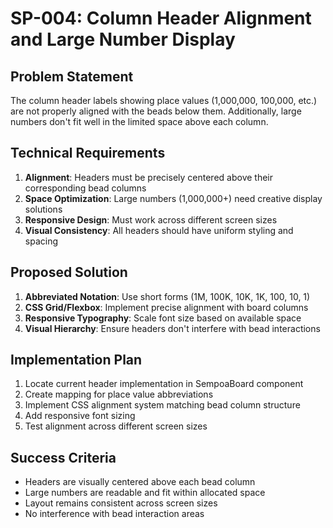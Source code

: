 # SP-004: Column Header Alignment and Large Number Display

## Problem Statement
The column header labels showing place values (1,000,000, 100,000, etc.) are not properly aligned with the beads below them. Additionally, large numbers don't fit well in the limited space above each column.

## Technical Requirements
1. **Alignment**: Headers must be precisely centered above their corresponding bead columns
2. **Space Optimization**: Large numbers (1,000,000+) need creative display solutions
3. **Responsive Design**: Must work across different screen sizes
4. **Visual Consistency**: All headers should have uniform styling and spacing

## Proposed Solution
1. **Abbreviated Notation**: Use short forms (1M, 100K, 10K, 1K, 100, 10, 1)
2. **CSS Grid/Flexbox**: Implement precise alignment with board columns
3. **Responsive Typography**: Scale font size based on available space
4. **Visual Hierarchy**: Ensure headers don't interfere with bead interactions

## Implementation Plan
1. Locate current header implementation in SempoaBoard component
2. Create mapping for place value abbreviations
3. Implement CSS alignment system matching bead column structure
4. Add responsive font sizing
5. Test alignment across different screen sizes

## Success Criteria
- Headers are visually centered above each bead column
- Large numbers are readable and fit within allocated space
- Layout remains consistent across screen sizes
- No interference with bead interaction areas